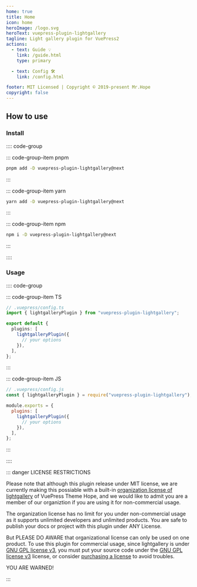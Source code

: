 ```yaml
---
home: true
title: Home
icon: home
heroImage: /logo.svg
heroText: vuepress-plugin-lightgallery
tagline: Light gallery plugin for VuePress2
actions:
  - text: Guide 💡
    link: /guide.html
    type: primary

  - text: Config 🛠
    link: /config.html

footer: MIT Licensed | Copyright © 2019-present Mr.Hope
copyright: false
---
```


## How to use

### Install

:::: code-group

::: code-group-item pnpm

```bash
pnpm add -D vuepress-plugin-lightgallery@next
```

:::

::: code-group-item yarn

```bash
yarn add -D vuepress-plugin-lightgallery@next
```

:::

::: code-group-item npm

```bash
npm i -D vuepress-plugin-lightgallery@next
```

:::

::::

### Usage

:::: code-group

::: code-group-item TS

```ts
// .vuepress/config.ts
import { lightgalleryPlugin } from "vuepress-plugin-lightgallery";

export default {
  plugins: [
    lightgalleryPlugin({
      // your options
    }),
  ],
};
```

:::

::: code-group-item JS

```js
// .vuepress/config.js
const { lightgalleryPlugin } = require("vuepress-plugin-lightgallery");

module.exports = {
  plugins: [
    lightgalleryPlugin({
      // your options
    }),
  ],
};
```

:::

::::

::: danger LICENSE RESTRICTIONS

Please note that although this plugin release under MIT license, we are currently making this possiable with a built-in [organization license of lightgallery](https://www.lightgalleryjs.com/license/) of VuePress Theme Hope, and we would like to admit you are a member of our organiztion if you are using it for non-commercial usage.

The organization license has no limit for you under non-commercial usage as it supports unlimited developers and unlimited products. You are safe to publish your docs or project with this plugin under ANY License.

But PLEASE DO AWARE that organizational license can only be used on one product. To use this plugin for commercial usage, since lightgallery is under [GNU GPL license v3](https://www.gnu.org/licenses/gpl-3.0.html), you must put your source code under the [GNU GPL license v3](https://www.gnu.org/licenses/gpl-3.0.html) license, or consider [purchasing a license](https://www.lightgalleryjs.com/license/) to avoid troubles.

YOU ARE WARNED!

:::
